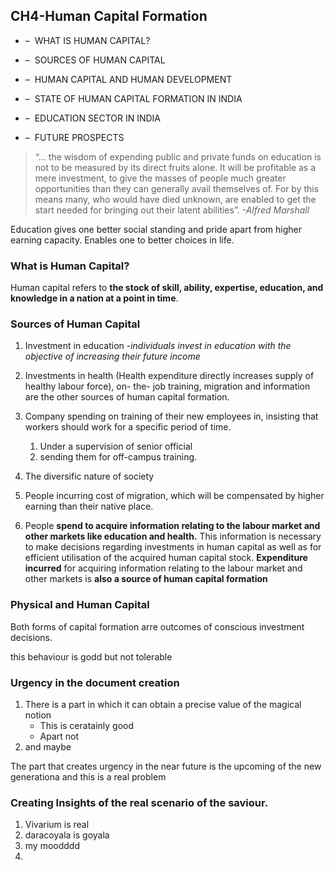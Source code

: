 ## CH4-Human Capital Formation

- –  WHAT IS HUMAN CAPITAL?
    
- –  SOURCES OF HUMAN CAPITAL

- –  HUMAN CAPITAL AND HUMAN DEVELOPMENT 
    
- –  STATE OF HUMAN CAPITAL FORMATION IN INDIA 
    
- –  EDUCATION SECTOR IN INDIA 
    
- –  FUTURE PROSPECTS

> “... the wisdom of expending public and private funds on education is not to be measured by its direct fruits alone. It will be profitable as a mere investment, to give the masses of people much greater opportunities than they can generally avail themselves of. For by this means many, who would have died unknown, are enabled to get the start needed for bringing out their latent abilities”.
>*-Alfred Marshall*

Education gives one better social standing and pride apart from higher earning capacity. Enables one to better choices in life.

### What is Human Capital?
Human capital refers to **the stock of skill, ability, expertise, education, and knowledge in a nation at a point in time**.

### Sources of Human Capital
1. Investment in education -*individuals invest in education with the objective of increasing their future income*
2. Investments in health (Health expenditure directly increases supply of healthy labour force), on- the- job training, migration and information are the other sources of human capital formation.
3. Company spending on training of their new employees in, insisting that workers should work for a specific period of time.
	1. Under a supervision of senior official
	2. sending them for off-campus training.
 3. The diversific nature of society

4. People incurring cost of migration, which will be compensated by higher earning than their native place.
5. People **spend to acquire information relating to the labour market and other markets like education and health.** This information is necessary to make decisions regarding investments in human capital as well as for efficient utilisation of the acquired human capital stock. **Expenditure incurred** for acquiring information relating to the labour market and other markets is **also a source of human capital formation**

### Physical and Human Capital

Both forms of capital formation arre outcomes of conscious investment decisions.

this behaviour is godd but not tolerable


### Urgency in the document creation

1. There is a part in which it can obtain a precise value of the magical notion
	- This is ceratainly good
	- Apart not
2. and maybe

The part that creates urgency in the near future is the upcoming of the new generationa and this is a real problem

### Creating Insights of the real scenario of the saviour.

1. Vivarium is real
2. daracoyala is goyala
3. my moodddd		
4. 



